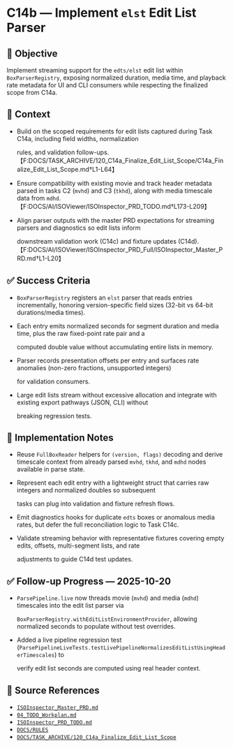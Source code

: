 # C14b — Implement `elst` Edit List Parser

## 🎯 Objective

Implement streaming support for the `edts/elst` edit list within `BoxParserRegistry`, exposing normalized duration, media time, and playback rate metadata for UI and CLI consumers while respecting the finalized scope from C14a.

## 🧩 Context

- Build on the scoped requirements for edit lists captured during Task C14a, including field widths, normalization

  rules, and validation follow-ups.
  【F:DOCS/TASK_ARCHIVE/120_C14a_Finalize_Edit_List_Scope/C14a_Finalize_Edit_List_Scope.md†L1-L64】

- Ensure compatibility with existing movie and track header metadata parsed in tasks C2 (`mvhd`) and C3 (`tkhd`), along with media timescale data from `mdhd`. 【F:DOCS/AI/ISOViewer/ISOInspector_PRD_TODO.md†L173-L209】
- Align parser outputs with the master PRD expectations for streaming parsers and diagnostics so edit lists inform

  downstream validation work (C14c) and fixture updates (C14d).
  【F:DOCS/AI/ISOViewer/ISOInspector_PRD_Full/ISOInspector_Master_PRD.md†L1-L20】

## ✅ Success Criteria

- `BoxParserRegistry` registers an `elst` parser that reads entries incrementally, honoring version-specific field sizes (32-bit vs 64-bit durations/media times).
- Each entry emits normalized seconds for segment duration and media time, plus the raw fixed-point rate pair and a

  computed double value without accumulating entire lists in memory.

- Parser records presentation offsets per entry and surfaces rate anomalies (non-zero fractions, unsupported integers)

  for validation consumers.

- Large edit lists stream without excessive allocation and integrate with existing export pathways (JSON, CLI) without

  breaking regression tests.

## 🔧 Implementation Notes

- Reuse `FullBoxReader` helpers for `(version, flags)` decoding and derive timescale context from already parsed `mvhd`, `tkhd`, and `mdhd` nodes available in parse state.
- Represent each edit entry with a lightweight struct that carries raw integers and normalized doubles so subsequent

  tasks can plug into validation and fixture refresh flows.

- Emit diagnostics hooks for duplicate `edts` boxes or anomalous media rates, but defer the full reconciliation logic to Task C14c.
- Validate streaming behavior with representative fixtures covering empty edits, offsets, multi-segment lists, and rate

  adjustments to guide C14d test updates.

## ✅ Follow-up Progress — 2025-10-20

- `ParsePipeline.live` now threads movie (`mvhd`) and media (`mdhd`) timescales into the edit list parser via

  `BoxParserRegistry.withEditListEnvironmentProvider`, allowing normalized seconds to populate without test overrides.

- Added a live pipeline regression test (`ParsePipelineLiveTests.testLivePipelineNormalizesEditListUsingHeaderTimescales`) to

  verify edit list seconds are computed using real header context.

## 🧠 Source References

- [`ISOInspector_Master_PRD.md`](../AI/ISOViewer/ISOInspector_PRD_Full/ISOInspector_Master_PRD.md)
- [`04_TODO_Workplan.md`](../AI/ISOInspector_Execution_Guide/04_TODO_Workplan.md)
- [`ISOInspector_PRD_TODO.md`](../AI/ISOViewer/ISOInspector_PRD_TODO.md)
- [`DOCS/RULES`](../RULES)
- [`DOCS/TASK_ARCHIVE/120_C14a_Finalize_Edit_List_Scope`](../TASK_ARCHIVE/120_C14a_Finalize_Edit_List_Scope)
